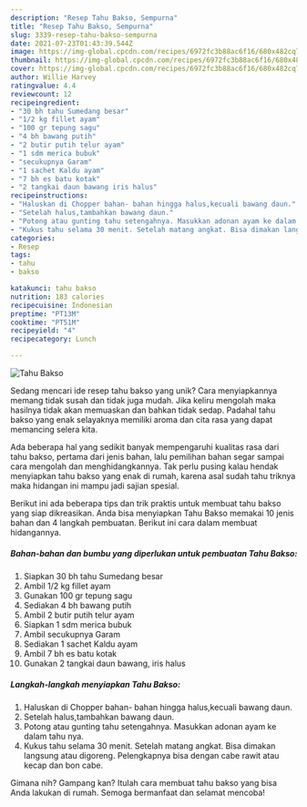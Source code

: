 ```yaml
---
description: "Resep Tahu Bakso, Sempurna"
title: "Resep Tahu Bakso, Sempurna"
slug: 3339-resep-tahu-bakso-sempurna
date: 2021-07-23T01:43:39.544Z
image: https://img-global.cpcdn.com/recipes/6972fc3b88ac6f16/680x482cq70/tahu-bakso-foto-resep-utama.jpg
thumbnail: https://img-global.cpcdn.com/recipes/6972fc3b88ac6f16/680x482cq70/tahu-bakso-foto-resep-utama.jpg
cover: https://img-global.cpcdn.com/recipes/6972fc3b88ac6f16/680x482cq70/tahu-bakso-foto-resep-utama.jpg
author: Willie Harvey
ratingvalue: 4.4
reviewcount: 12
recipeingredient:
- "30 bh tahu Sumedang besar"
- "1/2 kg fillet ayam"
- "100 gr tepung sagu"
- "4 bh bawang putih"
- "2 butir putih telur ayam"
- "1 sdm merica bubuk"
- "secukupnya Garam"
- "1 sachet Kaldu ayam"
- "7 bh es batu kotak"
- "2 tangkai daun bawang iris halus"
recipeinstructions:
- "Haluskan di Chopper bahan- bahan hingga halus,kecuali bawang daun."
- "Setelah halus,tambahkan bawang daun."
- "Potong atau gunting tahu setengahnya. Masukkan adonan ayam ke dalam tahu nya."
- "Kukus tahu selama 30 menit. Setelah matang angkat. Bisa dimakan langsung atau digoreng. Pelengkapnya bisa dengan cabe rawit atau kecap dan bon cabe."
categories:
- Resep
tags:
- tahu
- bakso

katakunci: tahu bakso 
nutrition: 183 calories
recipecuisine: Indonesian
preptime: "PT13M"
cooktime: "PT51M"
recipeyield: "4"
recipecategory: Lunch

---
```



![Tahu Bakso](https://img-global.cpcdn.com/recipes/6972fc3b88ac6f16/680x482cq70/tahu-bakso-foto-resep-utama.jpg)

Sedang mencari ide resep tahu bakso yang unik? Cara menyiapkannya memang tidak susah dan tidak juga mudah. Jika keliru mengolah maka hasilnya tidak akan memuaskan dan bahkan tidak sedap. Padahal tahu bakso yang enak selayaknya memiliki aroma dan cita rasa yang dapat memancing selera kita.



Ada beberapa hal yang sedikit banyak mempengaruhi kualitas rasa dari tahu bakso, pertama dari jenis bahan, lalu pemilihan bahan segar sampai cara mengolah dan menghidangkannya. Tak perlu pusing kalau hendak menyiapkan tahu bakso yang enak di rumah, karena asal sudah tahu triknya maka hidangan ini mampu jadi sajian spesial.


Berikut ini ada beberapa tips dan trik praktis untuk membuat tahu bakso yang siap dikreasikan. Anda bisa menyiapkan Tahu Bakso memakai 10 jenis bahan dan 4 langkah pembuatan. Berikut ini cara dalam membuat hidangannya.

<!--inarticleads1-->

##### Bahan-bahan dan bumbu yang diperlukan untuk pembuatan Tahu Bakso:

1. Siapkan 30 bh tahu Sumedang besar
1. Ambil 1/2 kg fillet ayam
1. Gunakan 100 gr tepung sagu
1. Sediakan 4 bh bawang putih
1. Ambil 2 butir putih telur ayam
1. Siapkan 1 sdm merica bubuk
1. Ambil secukupnya Garam
1. Sediakan 1 sachet Kaldu ayam
1. Ambil 7 bh es batu kotak
1. Gunakan 2 tangkai daun bawang, iris halus




<!--inarticleads2-->

##### Langkah-langkah menyiapkan Tahu Bakso:

1. Haluskan di Chopper bahan- bahan hingga halus,kecuali bawang daun.
1. Setelah halus,tambahkan bawang daun.
1. Potong atau gunting tahu setengahnya. Masukkan adonan ayam ke dalam tahu nya.
1. Kukus tahu selama 30 menit. Setelah matang angkat. Bisa dimakan langsung atau digoreng. Pelengkapnya bisa dengan cabe rawit atau kecap dan bon cabe.




Gimana nih? Gampang kan? Itulah cara membuat tahu bakso yang bisa Anda lakukan di rumah. Semoga bermanfaat dan selamat mencoba!
